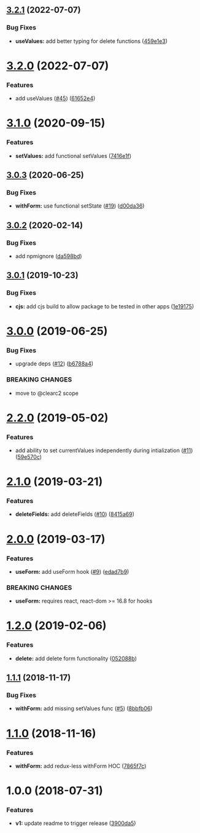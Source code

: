 ## [3.2.1](https://github.com/ClearC2/c2-form/compare/v3.2.0...v3.2.1) (2022-07-07)


### Bug Fixes

* **useValues:** add better typing for delete functions ([459e1e3](https://github.com/ClearC2/c2-form/commit/459e1e3fa926e9016e1a5b5c25840e5003fb2732))

# [3.2.0](https://github.com/ClearC2/c2-form/compare/v3.1.0...v3.2.0) (2022-07-07)


### Features

* add useValues ([#45](https://github.com/ClearC2/c2-form/issues/45)) ([61652e4](https://github.com/ClearC2/c2-form/commit/61652e493721b5aeee5c01bde4dc04901b9a3f3a))

# [3.1.0](https://github.com/ClearC2/c2-form/compare/v3.0.3...v3.1.0) (2020-09-15)


### Features

* **setValues:** add functional setValues ([7416e1f](https://github.com/ClearC2/c2-form/commit/7416e1f))

## [3.0.3](https://github.com/ClearC2/c2-form/compare/v3.0.2...v3.0.3) (2020-06-25)


### Bug Fixes

* **withForm:** use functional setState ([#19](https://github.com/ClearC2/c2-form/issues/19)) ([d00da36](https://github.com/ClearC2/c2-form/commit/d00da36))

## [3.0.2](https://github.com/ClearC2/c2-form/compare/v3.0.1...v3.0.2) (2020-02-14)


### Bug Fixes

* add npmignore ([da598bd](https://github.com/ClearC2/c2-form/commit/da598bd))

## [3.0.1](https://github.com/ClearC2/c2-form/compare/v3.0.0...v3.0.1) (2019-10-23)


### Bug Fixes

* **cjs:** add cjs build to allow package to be tested in other apps ([1e19175](https://github.com/ClearC2/c2-form/commit/1e19175))

# [3.0.0](https://github.com/ClearC2/c2-form/compare/v2.2.0...v3.0.0) (2019-06-25)


### Bug Fixes

* upgrade deps ([#12](https://github.com/ClearC2/c2-form/issues/12)) ([b6788a4](https://github.com/ClearC2/c2-form/commit/b6788a4))


### BREAKING CHANGES

* move to @clearc2 scope

# [2.2.0](https://github.com/ClearC2/c2-form/compare/v2.1.0...v2.2.0) (2019-05-02)


### Features

* add ability to set currentValues independently during intialization ([#11](https://github.com/ClearC2/c2-form/issues/11)) ([59e570c](https://github.com/ClearC2/c2-form/commit/59e570c))

# [2.1.0](https://github.com/ClearC2/c2-form/compare/v2.0.0...v2.1.0) (2019-03-21)


### Features

* **deleteFields:** add deleteFields ([#10](https://github.com/ClearC2/c2-form/issues/10)) ([8415a69](https://github.com/ClearC2/c2-form/commit/8415a69))

# [2.0.0](https://github.com/ClearC2/c2-form/compare/v1.2.0...v2.0.0) (2019-03-17)


### Features

* **useForm:** add useForm hook ([#9](https://github.com/ClearC2/c2-form/issues/9)) ([edad7b9](https://github.com/ClearC2/c2-form/commit/edad7b9))


### BREAKING CHANGES

* **useForm:** requires react, react-dom >= 16.8 for hooks

# [1.2.0](https://github.com/ClearC2/c2-form/compare/v1.1.1...v1.2.0) (2019-02-06)


### Features

* **delete:** add delete form functionality ([052088b](https://github.com/ClearC2/c2-form/commit/052088b))

## [1.1.1](https://github.com/ClearC2/c2-form/compare/v1.1.0...v1.1.1) (2018-11-17)


### Bug Fixes

* **withForm:** add missing setValues func ([#5](https://github.com/ClearC2/c2-form/issues/5)) ([8bbfb06](https://github.com/ClearC2/c2-form/commit/8bbfb06))

# [1.1.0](https://github.com/ClearC2/c2-form/compare/v1.0.0...v1.1.0) (2018-11-16)


### Features

* **withForm:** add redux-less withForm HOC ([7865f7c](https://github.com/ClearC2/c2-form/commit/7865f7c))

# 1.0.0 (2018-07-31)


### Features

* **v1:** update readme to trigger release ([3900da5](https://github.com/ClearC2/c2-form/commit/3900da5))
